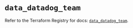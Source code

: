 # `data_datadog_team`

Refer to the Terraform Registry for docs: [`data_datadog_team`](https://registry.terraform.io/providers/datadog/datadog/3.76.0/docs/data-sources/team).
